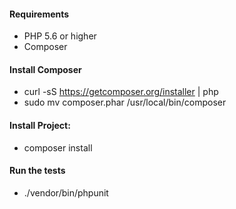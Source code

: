 #### Requirements
* PHP 5.6 or higher
* Composer

#### Install Composer
* curl -sS https://getcomposer.org/installer | php
* sudo mv composer.phar /usr/local/bin/composer

#### Install Project:
* composer install

#### Run the tests
* ./vendor/bin/phpunit
